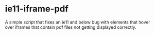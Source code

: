 # ie11-iframe-pdf
A simple script that fixes an ie11 and below bug with elements that hover over iframes that contain pdf files not getting displayed correctly. 
